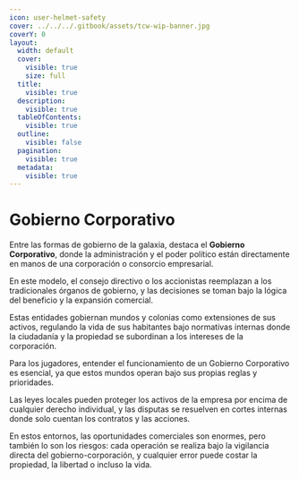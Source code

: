 ```yaml
---
icon: user-helmet-safety
cover: ../../../.gitbook/assets/tcw-wip-banner.jpg
coverY: 0
layout:
  width: default
  cover:
    visible: true
    size: full
  title:
    visible: true
  description:
    visible: true
  tableOfContents:
    visible: true
  outline:
    visible: false
  pagination:
    visible: true
  metadata:
    visible: true
---
```


# Gobierno Corporativo

Entre las formas de gobierno de la galaxia, destaca el **Gobierno Corporativo**, donde la administración y el poder político están  directamente en manos de una corporación o consorcio empresarial.

En este modelo, el consejo directivo o los accionistas reemplazan a los tradicionales órganos de gobierno, y las decisiones se toman bajo la lógica del beneficio y la expansión comercial.

Estas entidades gobiernan mundos y colonias como extensiones de sus activos, regulando la vida de sus habitantes bajo normativas internas donde la ciudadanía y la propiedad se subordinan a los intereses de la corporación.

Para los jugadores, entender el funcionamiento de un Gobierno Corporativo es esencial, ya que estos mundos operan bajo sus propias reglas y prioridades.

Las leyes locales pueden proteger los activos de la empresa por encima de cualquier derecho individual, y las disputas se resuelven en cortes internas donde solo cuentan los contratos y las acciones.

En estos entornos, las oportunidades comerciales son enormes, pero también lo son los riesgos: cada operación se realiza bajo la vigilancia directa del gobierno-corporación, y cualquier error puede costar la propiedad, la libertad o incluso la vida.
